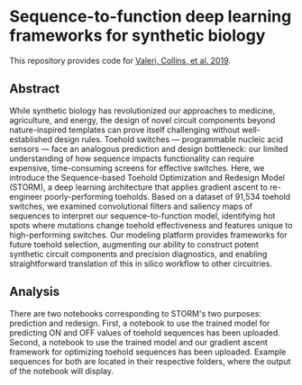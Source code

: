 # Sequence-to-function deep learning frameworks for synthetic biology

This repository provides code for [Valeri, Collins, et al. 2019](https://www.biorxiv.org/content/10.1101/870055v1). 

## Abstract
While synthetic biology has revolutionized our approaches to medicine, agriculture, and energy, the design of novel circuit components beyond nature-inspired templates can prove itself challenging without well-established design rules. Toehold switches — programmable nucleic acid sensors — face an analogous prediction and design bottleneck: our limited understanding of how sequence impacts functionality can require expensive, time-consuming screens for effective switches. Here, we introduce the Sequence-based Toehold Optimization and Redesign Model (STORM), a deep learning architecture that applies gradient ascent to re-engineer poorly-performing toeholds. Based on a dataset of 91,534 toehold switches, we examined convolutional filters and saliency maps of sequences to interpret our sequence-to-function model, identifying hot spots where mutations change toehold effectiveness and features unique to high-performing switches. Our modeling platform provides frameworks for future toehold selection, augmenting our ability to construct potent synthetic circuit components and precision diagnostics, and enabling straightforward translation of this in silico workflow to other circuitries.

## Analysis
There are two notebooks corresponding to STORM's two purposes: prediction and redesign. First, a notebook to use the trained model for predicting ON and OFF values of toehold sequences has been uploaded. Second, a notebook to use the trained model and our gradient ascent framework for optimizing toehold sequences has been uploaded. Example sequences for both are located in their respective folders, where the output of the notebook will display.
